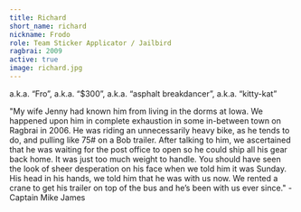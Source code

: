 ```yaml
---
title: Richard
short_name: richard
nickname: Frodo
role: Team Sticker Applicator / Jailbird
ragbrai: 2009
active: true
image: richard.jpg
---
```

a.k.a. “Fro”, a.k.a. “$300”, a.k.a. “asphalt breakdancer”, a.k.a. “kitty-kat”

"My wife Jenny had known him from living in the dorms at Iowa. We happened upon him in complete exhaustion in some in-between town on Ragbrai in 2006. He was riding an unnecessarily heavy bike, as he tends to do, and pulling like 75# on a Bob trailer. After talking to him, we ascertained that he was waiting for the post office to open so he could ship all his gear back home. It was just too much weight to handle. You should have seen the look of sheer desperation on his face when we told him it was Sunday. His head in his hands, we told him that he was with us now. We rented a crane to get his trailer on top of the bus and he’s been with us ever since." - Captain Mike James
